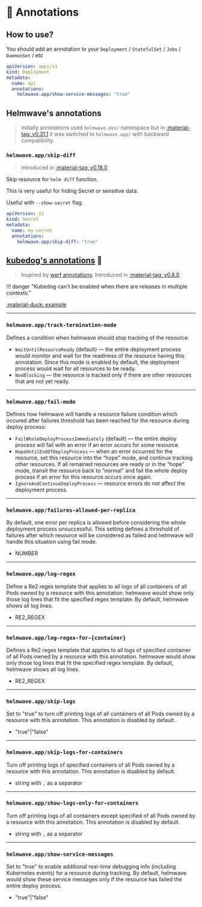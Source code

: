 # 📔 Annotations

## How to use?

You should add an annotation to your `Deployment` / `StatefulSet` / `Jobs` / `DaemonSet` / etc

```yaml
apiVersion: apps/v1
kind: Deployment
metadata:
  name: api
  annotations:
    helmwave.app/show-service-messages: "true"
```

## Helmwave's annotations

> Initially annotations used `helmwave.dev/` namespace but in [:material-tag: v0.31.1](https://github.com/helmwave/helmwave/releases/tag/v0.31.1) it was switched to `helmwave.app/` with backward compatibility.


### `helmwave.app/skip-diff`

> Introduced in [:material-tag: v0.18.0](https://github.com/helmwave/helmwave/releases/tag/v0.18.0)


Skip resource for `helm diff` function.

This is very useful for hiding Secret or sensitive data.

Useful with `--show-secret` flag.

```yaml
apiVersion: v1
kind: Secret
metadata:
  name: my-secret
  annotations:
    helmwave.app/skip-diff: "true"
```

## [kubedog's annotations](https://github.com/werf/kubedog) 🐶

> Inspired by [werf annotations](https://werf.io/documentation/reference/deploy_annotations.html).
Introduced in [:material-tag: v0.8.0](https://github.com/helmwave/helmwave/releases/tag/v0.8.0)

!!! danger "Kubedog can't be enabled when there are releases in multiple contexts."


[:material-duck: example](examples/kubedog/README.md)

---

### `helmwave.app/track-termination-mode`

Defines a condition when helmwave should stop tracking of the resource:

- `WaitUntilResourceReady` (default) — the entire deployment process would monitor and wait for the readiness of the
  resource having this annotation. Since this mode is enabled by default, the deployment process would wait for all
  resources to be ready.
- `NonBlocking` — the resource is tracked only if there are other resources that are not yet ready.

---

### `helmwave.app/fail-mode`

Defines how helmwave will handle a resource failure condition which occured after failures threshold has been reached
for the resource during deploy process:

- `FailWholeDeployProcessImmediately` (default) — the entire deploy process will fail with an error if an error occurs
  for some resource.
- `HopeUntilEndOfDeployProcess` — when an error occurred for the resource, set this resource into the “hope” mode, and
  continue tracking other resources. If all remained resources are ready or in the “hope” mode, transit the resource
  back to “normal” and fail the whole deploy process if an error for this resource occurs once again.
- `IgnoreAndContinueDeployProcess` — resource errors do not affect the deployment process.

---

### `helmwave.app/failures-allowed-per-replica`

By default, one error per replica is allowed before considering the whole deployment process unsuccessful. This setting
defines a threshold of failures after which resource will be considered as failed and helmwave will handle this
situation using fail mode.

- NUMBER

---

### `helmwave.app/log-regex`

Define a Re2 regex template that applies to all logs of all containers of all Pods owned by a resource with this
annotation. helmwave would show only those log lines that fit the specified regex template. By default, helmwave shows
all log lines.

- RE2_REGEX

---

### `helmwave.app/log-regex-for-{container}`

Defines a Re2 regex template that applies to all logs of specified container of all Pods owned by a resource with this
annotation. helmwave would show only those log lines that fit the specified regex template. By default, helmwave shows
all log lines.

- RE2_REGEX

---

### `helmwave.app/skip-logs`

Set to "true" to turn off printing logs of all containers of all Pods owned by a resource with this annotation. This
annotation is disabled by default.

- "true"|"false"

---

### `helmwave.app/skip-logs-for-containers`

Turn off printing logs of specified containers of all Pods owned by a resource with this annotation. This annotation is
disabled by default.

- string with `,` as a separator

---

### `helmwave.app/show-logs-only-for-containers`

Turn off printing logs of all containers except specified of all Pods owned by a resource with this annotation. This
annotation is disabled by default.

- string with `,` as a separator

---

### `helmwave.app/show-service-messages`

Set to "true" to enable additional real-time debugging info (including Kubernetes events) for a resource during
tracking. By default, helmwave would show these service messages only if the resource has failed the entire deploy
process.

- "true"|"false"
